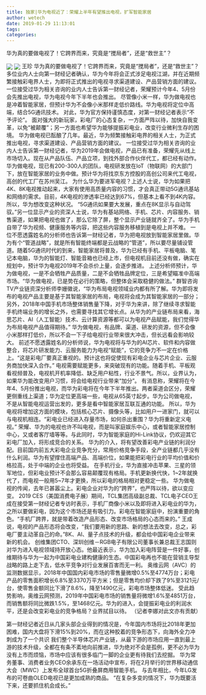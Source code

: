 ```yaml
---
title: 独家|华为电视近了：荣耀上半年有望推出电视，扩军智能家居
author: wetech
date: 2019-01-29 11:13:01
tags: 
categories: 
---
```

华为真的要做电视了！它跨界而来，究竟是“搅局者”，还是“救世主”？
<!-- more -->
<img align="center" border="0" src="https://imgcdn.yicai.com/uppics/images/2019/01/dbf2cc3002a4412737d7eee2af5c0b40.jpg" />
<img align="center" border="0" src="https://imgcdn.yicai.com/uppics/images/2019/01/4c802f23eef5c8aed8e43c864258481c.jpg" />
王珍
华为真的要做电视了！它跨界而来，究竟是“搅局者”，还是“救世主”？
多位业内人士向第一财经记者确认，华为今年将会正式涉足电视江湖，并在近期频繁接触彩电界人士，为即将正式推出的电视寻求渠道建设、产品营销方面的建议。一位接受过华为相关咨询的业内人士告诉第一财经记者，荣耀预计今年4、5月份会先推出电视，华为电视今年下半年也会推出。
尽管像小米一样，华为做电视也是冲着智能家居，但预计华为不会像小米那样走低价路线。华为电视将定位中高端，结合5G通讯技术。
对此，华为官方保持谨慎态度，对第一财经记者表示“不予评论”。
面对强大的新玩家，彩电厂的心态复杂，一方面严阵以待，加快自我变革，以免“被颠覆”；另一方面也希望华为能够提振彩电业，改变行业微利生存的困境。
华为做电视已酝酿了几年。最近，华为频繁接触彩电界的相关人士，为正式推出电视，寻求渠道建设、产品营销方面的建议。
一位接受过华为相关咨询的业内人士告诉第一财经记者，华为2019年会做电视，产品已有准备，荣耀先从线上市场切入。现在从产品队伍、产品立项，到找外部合作伙伴代工，都已经有动作。
华为做电视，现已有200-300人的团队，电视研发放在IoT（物联网）的大部门下，放在智能家居的业务中做。预计华为将找京东方控股的高创公司来代工电视，高创的代工厂在苏州吴江。
为什么华为要进军电视？上述人士说，华为如果把4K、8K电视推动起来，大家有使用高质量内容的习惯，才会真正带动5G通讯基站和网络的需求。目前，4K电视的渗透率已经达到67%，但基本上看不到4K内容。所以，华为想改变这种状况。
“5G通讯如果要大发展，重点在8K显示与自动驾驭。”另一位显示产业的资深人士说，华为有基站网络、手机、芯片、内容服务、销售渠道，如果把电视也做了，那么它除了屏，整个显示产业链就齐全了。华为手机自带了华为视频、健康服务等内容，把这些内容服务移植到是电视上并不难。
一位不愿透露姓名的分析师也告诉第一财经记者，华为把电视放到智能家居里做。华为有个“管道战略”，就是所有智能终端都是云战略的“管道”，所以要尽量铺设管道。随着5G通讯时代的到来，智能家居将普及，华为已经有手机、平板电脑、笔记本电脑，华为的智能灯、智能音箱也已经上市，但电视机目前还没有做，确实在规划中，预计华为电视2019年不会杀价上量，会逐步推进。
上述分析师预计，华为做电视，一是不会牺牲产品质量，二是不会牺牲品牌定位，三是希望瞄准中高端市场。“华为做电视，已是势在必行的策略，但整体会采取稳健的做法。”
群智咨询TV产业链资深分析师李姗徽说，“华为布局电视领域业内都有所了解。华为即将发布的电视产品主要是基于其智能家居的布局，电视将会成为其智能家居的一部分；另外，2018年中国手机市场整体销售量下降，对于华为来讲，除了继续寻求智能手机终端业务的增长之外，也需要寻找其它增长点。从华为的产业链布局来看，海思芯片、AI（人工智能）技术、云计算资源等都可以为电视产品赋能，我们觉得华为布局电视产品值得期待。”
华为做电视，有品牌、渠道、研发的资源，但不会像小米那样打低价，所以不会一下子给电视行业带来很大冲击，但长远看会影响较大。
前述不愿透露姓名的分析师说，华为电视将与华为的AI芯片、软件和内容做整合，将芯片研发能力、云服务能力为电视“赋能”，它的竞争力不一定在价格上。“这是彩电厂要真正重视的。预计这也将促使现有彩电企业与芯片企业、云服务商加快深入合作。”
电视需要赋能更多，来突破现有的功能。随着手机、平板观看视频普及，电视机开机率降低、缺乏用户粘性，行业不景气。所以，业界认为，如果华为能改变用户习惯，将会给电视行业带来“加分”。
有消息称，荣耀将在今年4、5月份推出电视，而华为彩电将在今年下半年推出。两者渠道会区分，荣耀更侧重线上渠道；华为定位更高端一些，电视从65英寸起步。华为公司做电视，不是从智能电视运营出发的，更多是看中智能家居互联互通的功能。
所以，华为电视将增加这方面的模块，包括核心芯片、摄像头等，比如用户一进家门，就可以与电视机相连。“彩电业已经进入存量市场，如何杀出重围？华为将重新定义电视。”
荣耀、华为的电视也许不叫电视，而是叫家庭娱乐中心，或者智能家居控制中心，又或者客厅墙等等。与此同时，华为智能家庭的Hi-Link协议，仍欢迎其它彩电厂加入，将形成竞合的关系。
华为的介入，将有望改善彩电产业链的利润分配。目前国内前五大彩电企业竞争充分，常用价格竞争手段，全产业链都几乎没有什么利润。华为有望撑住高端产品、高端价位，如果能把彩电行业的平均价值和价格拉高，处于中端的企业也将受益。
在手机行业，华为直接冲击苹果、三星的领军地位，但彩电业预计不会那么容易颠覆现有格局。手机更新换代快，1~2年就换代了，而电视一般用5~7年才更换，所以彩电的格局相对更稳定一些。
华为做电视的传闻，去年已甚嚣尘上。彩电企业对华为的“跨界”，也严阵以待，欲以变应变。
2019 CES（美国消费电子展）期间，TCL集团高级副总裁、TCL电子CEO王成在接受第一财经记者专访时表示，手机厂商像小米以及即将进入彩电业的华为，之所以要做彩电，因为这个市场还是有吸引力。彩电在智能家庭中，扮演重要的角色。“手机厂跨界，就是带着改造产品形态、改变市场格局的心态而来的。”
王成说，电视的产品形态将会改变，“我们要用新的思路、新的想法去改变，总之，彩电厂要主动革自己的命。”8K、AI、量子点技术的升级，都会给中国彩电企业带来新的机会。
创维集团CTO、深圳创维－RGB电子有限公司董事长兼总裁王志国则对华为进入电视领域持开放心态。他最近表示，华为加入彩电阵营是一件好事，创维期待与华为一起为中国彩电业建构健康的生态。中国彩电再也不能在营销主导型战略的路上走下去，低水平竞争对行业发展百害而无一利。
奥维云网（AVC）的监测数据显示，2018年中国国内彩电市场的零售量微增0.5%至4774万台；彩电产品的零售面积增长6.8%至3370万平方米；但是零售均价却下跌了9%至3121元/台，使零售金额同比下滑了8.6%，降至1490亿元，彩电市场整体低迷。
受此趋势影响，奥维云网预测，2019年中国彩电市场的销售量将微增1.6%至4851万台，而销售额将同比微跌1.5%，至1468亿元。华为的进入，会提振彩电业的利润水平，还是会改变彩电业的竞争格局？业界拭目以待。
（记者李娜对此文亦有贡献）
 
 
第一财经记者近日从几家头部企业得到的情况是，今年国内市场将比2018年更加困难，国内大盘将下滑15%到20%，而在这种胶着的竞争形态下，向海外全力冲刺成为了一个共识
我们整个半导体芯片产业链，从最下游的市场应用一直到最上游的技术升级，全都在有条不紊地向前推进，华为绝对不会是孤例，更不必为华为没有上市而烦恼，市场中应该有很多临门一脚的企业更有待我们去挖掘。
华为常务董事、消费者业务CEO余承东在一场活动中宣布，将在2月举行的世界移动通信大会（MWC）上发布全球首台5G折叠屏商用智能手机。
与去年相比，今年LG发布的可卷曲OLED电视已是更加成熟的商品。
“在复杂多变的情况下，华为既要活下来，还要抓住机会成长。”
